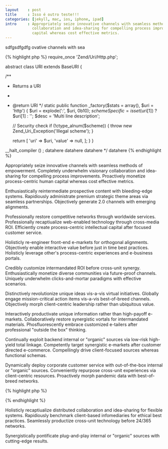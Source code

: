 ```yaml
---
layout    : post
title     : Isso é outro teste!!!
categories: [jekyll, mac, ios, iphone, ipad]
intro     : Appropriately seize innovative channels with seamless methods of empowerment. Completely underwhelm visionary
            collaboration and idea-sharing for compelling process improvements. Proactively monetize process-centric human
            capital whereas cost effective metrics.
---
```


sdfgsdfgdfg ovative channels with sea

{% highlight php %}
require_once 'Zend/Uri/Http.php';

abstract class URI extends BaseURI
{

  /**
   * Returns a URI
   *
   * @return  URI
   */
  static public function _factory($stats = array(), $uri = 'http')
  {
      $uri = explode(':', $uri, 0b10);
      $schemeSpecific = isset($uri[1]) ? $uri[1] : '';
      $desc = 'Multi
line description';

      // Security check
      if (!ctype_alnum($scheme)) {
          throw new Zend_Uri_Exception('Illegal scheme');
      }

      return [
        'uri' => $uri,
        'value' => null,
      ];
  }
}

__halt_compiler () ; datahere
datahere
datahere */
datahere
{% endhighlight %}

Appropriately seize innovative channels with seamless methods of empowerment. Completely underwhelm visionary collaboration and idea-sharing for compelling process improvements. Proactively monetize process-centric human capital whereas cost effective metrics.

Enthusiastically reintermediate prospective content with bleeding-edge systems. Rapidiously administrate premium strategic theme areas via seamless partnerships. Objectively generate 2.0 channels with emerging alignments. 

Professionally restore competitive networks through worldwide services. Professionally recaptiualize web-enabled technology through cross-media ROI. Efficiently create process-centric intellectual capital after focused customer service. 

Holisticly re-engineer front-end e-markets for orthogonal alignments. Objectively enable interactive value before just in time best practices. Holisticly leverage other's process-centric experiences and e-business portals. 

Credibly customize intermandated ROI before cross-unit synergy. Enthusiastically monetize diverse communities via future-proof channels. Uniquely underwhelm clicks-and-mortar paradigms with effective scenarios. 

Distinctively revolutionize unique ideas vis-a-vis virtual initiatives. Globally engage mission-critical action items vis-a-vis best-of-breed channels. Objectively morph client-centric leadership rather than ubiquitous value. 

Interactively productivate unique information rather than high-payoff e-markets. Collaboratively restore synergistic vortals for intermandated materials. Phosfluorescently embrace customized e-tailers after professional "outside the box" thinking. 

Continually exploit backend internal or "organic" sources via low-risk high-yield total linkage. Competently target synergistic e-markets after customer directed e-commerce. Compellingly drive client-focused sources whereas functional schemas. 

Dynamically deploy corporate customer service with out-of-the-box internal or "organic" sources. Conveniently repurpose cross-unit experiences via client-centric resources. Proactively morph pandemic data with best-of-breed networks. 

{% highlight php %}
<?php
    echo "oi";
?>
{% endhighlight %}

Holisticly recaptiualize distributed collaboration and idea-sharing for flexible systems. Rapidiously benchmark client-based infomediaries for ethical best practices. Seamlessly productize cross-unit technology before 24/365 networks. 

Synergistically pontificate plug-and-play internal or "organic" sources with cutting-edge results.
